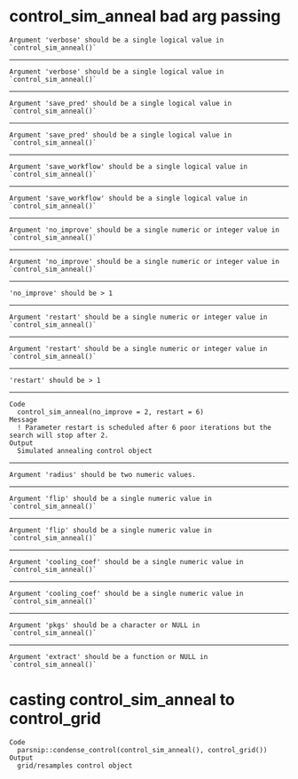 # control_sim_anneal bad arg passing

    Argument 'verbose' should be a single logical value in `control_sim_anneal()`

---

    Argument 'verbose' should be a single logical value in `control_sim_anneal()`

---

    Argument 'save_pred' should be a single logical value in `control_sim_anneal()`

---

    Argument 'save_pred' should be a single logical value in `control_sim_anneal()`

---

    Argument 'save_workflow' should be a single logical value in `control_sim_anneal()`

---

    Argument 'save_workflow' should be a single logical value in `control_sim_anneal()`

---

    Argument 'no_improve' should be a single numeric or integer value in `control_sim_anneal()`

---

    Argument 'no_improve' should be a single numeric or integer value in `control_sim_anneal()`

---

    'no_improve' should be > 1

---

    Argument 'restart' should be a single numeric or integer value in `control_sim_anneal()`

---

    Argument 'restart' should be a single numeric or integer value in `control_sim_anneal()`

---

    'restart' should be > 1

---

    Code
      control_sim_anneal(no_improve = 2, restart = 6)
    Message
      ! Parameter restart is scheduled after 6 poor iterations but the search will stop after 2.
    Output
      Simulated annealing control object

---

    Argument 'radius' should be two numeric values.

---

    Argument 'flip' should be a single numeric value in `control_sim_anneal()`

---

    Argument 'flip' should be a single numeric value in `control_sim_anneal()`

---

    Argument 'cooling_coef' should be a single numeric value in `control_sim_anneal()`

---

    Argument 'cooling_coef' should be a single numeric value in `control_sim_anneal()`

---

    Argument 'pkgs' should be a character or NULL in `control_sim_anneal()`

---

    Argument 'extract' should be a function or NULL in `control_sim_anneal()`

# casting control_sim_anneal to control_grid

    Code
      parsnip::condense_control(control_sim_anneal(), control_grid())
    Output
      grid/resamples control object

